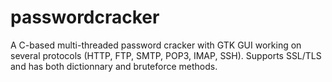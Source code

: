 # passwordcracker
A C-based multi-threaded password cracker with GTK GUI working on several protocols (HTTP, FTP, SMTP, POP3, IMAP, SSH). Supports SSL/TLS and has both dictionnary and bruteforce methods.
